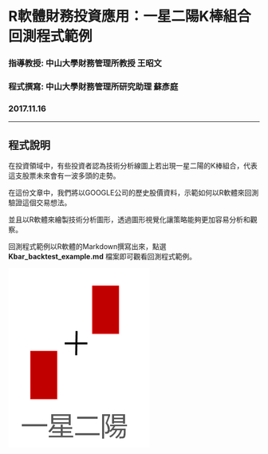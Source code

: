 # R軟體財務投資應用：一星二陽K棒組合回測程式範例
### 指導教授: 中山大學財務管理所教授 王昭文
### 程式撰寫: 中山大學財務管理所研究助理 蘇彥庭
### 2017.11.16
---
## 程式說明
在投資領域中，有些投資者認為技術分析線圖上若出現一星二陽的K棒組合，代表這支股票未來會有一波多頭的走勢。

在這份文章中，我們將以GOOGLE公司的歷史股價資料，示範如何以R軟體來回測驗證這個交易想法。

並且以R軟體來繪製技術分析圖形，透過圖形視覺化讓策略能夠更加容易分析和觀察。

回測程式範例以R軟體的Markdown撰寫出來，點選 **Kbar_backtest_example.md** 檔案即可觀看回測程式範例。

![一星二陽圖形](/一星二陽K棒組合回測程式範例/graph/KbarGraph.png)
